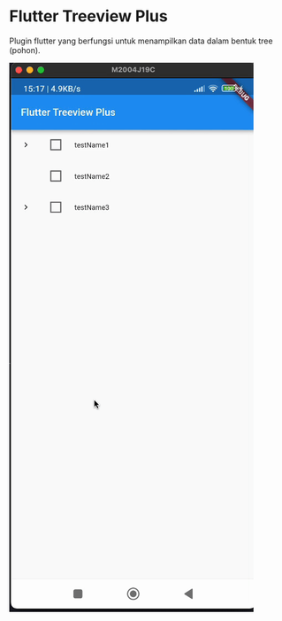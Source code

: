 # Flutter Treeview Plus

Plugin flutter yang berfungsi untuk menampilkan data dalam bentuk tree (pohon).

![example](/screenshot/example.gif)
